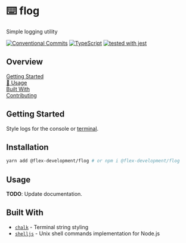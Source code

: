 # :keyboard: flog

Simple logging utility

[![Conventional Commits](https://img.shields.io/badge/Conventional%20Commits-1.0.0-yellow.svg)](https://conventionalcommits.org)
[![TypeScript](https://badgen.net/badge/-/typescript?icon=typescript&label)](https://www.typescriptlang.org/)
[![tested with jest](https://img.shields.io/badge/tested_with-jest-99424f.svg)](https://github.com/facebook/jest)

## Overview

[Getting Started](#getting-started)  
[🚧 Usage](#usage)  
[Built With](#built-with)  
[Contributing](CONTRIBUTING.md)

## Getting Started

Style logs for the console or [terminal][3].

## Installation

```zsh
yarn add @flex-development/flog # or npm i @flex-development/flog
```

## Usage

**TODO**: Update documentation.

## Built With

- [`chalk`][1] - Terminal string styling
- [`shelljs`][2] - Unix shell commands implementation for Node.js

[1]: https://github.com/chalk/chalk
[2]: https://github.com/shelljs/shelljs
[3]: https://github.com/shelljs/shelljs#echooptions-string--string-
